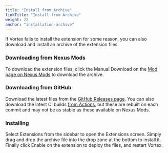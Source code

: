```yaml
---
title: "Install from Archive"
linkTitle: "Install from Archive"
weight: 22
anchor: "installation-archive"
---
```


If Vortex fails to install the extension for some reason, you can also download and install an archive of the extension files.

### Downloading from Nexus Mods

To download the extension files, click the Manual Download on the [Mod page on Nexus Mods](https://www.nexusmods.com/site/mods/64) to download the archive.

### Downloading from GitHub

Download the latest files from the [GitHub Releases page](https://github.com/silveredgold/vortex-sfm/releases). You can also download the latest CI builds [from Actions](https://github.com/silveredgold/vortex-sfm/actions), but these are rebuilt on each commit and may not be as stable as those available on Nexus Mods.

### Installing

Select Extensions from the sidebar to open the Extensions screen. Simply drag and drop the archive file into the drop zone at the bottom to install it. Finally click Enable on the extension to deploy the files, and restart Vortex.